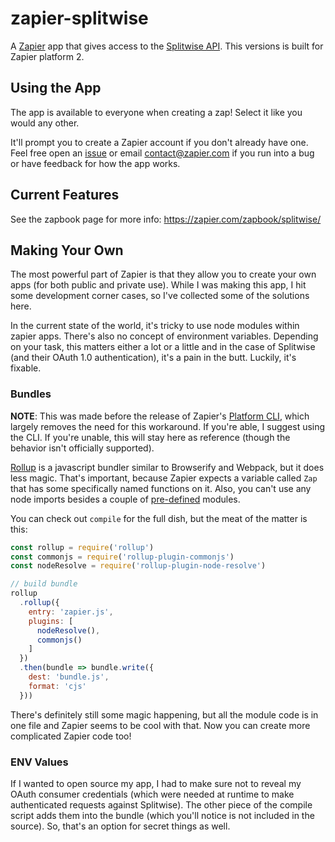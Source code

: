 # zapier-splitwise

A [Zapier](https://zapier.com) app that gives access to the [Splitwise API](http://dev.splitwise.com/). This versions is built for Zapier platform 2.

## Using the App

The app is available to everyone when creating a zap! Select it like you would any other.

It'll prompt you to create a Zapier account if you don't already have one. Feel free open an [issue](https://github.com/xavdid/zapier-splitwise/issues) or email contact@zapier.com if you run into a bug or have feedback for how the app works.

## Current Features

See the zapbook page for more info: https://zapier.com/zapbook/splitwise/

## Making Your Own

The most powerful part of Zapier is that they allow you to create your own apps (for both public and private use). While I was making this app, I hit some development corner cases, so I've collected some of the solutions here.

In the current state of the world, it's tricky to use node modules within zapier apps. There's also no concept of environment variables. Depending on your task, this matters either a lot or a little and in the case of Splitwise (and their OAuth 1.0 authentication), it's a pain in the butt. Luckily, it's fixable.

### Bundles

**NOTE**: This was made before the release of Zapier's [Platform CLI](https://github.com/zapier/zapier-platform-cli), which largely removes the need for this workaround. If you're able, I suggest using the CLI. If you're unable, this will stay here as reference (though the behavior isn't officially supported).

[Rollup](https://github.com/rollup/rollup) is a javascript bundler similar to Browserify and Webpack, but it does less magic. That's important, because Zapier expects a variable called `Zap` that has some specifically named functions on it. Also, you can't use any node imports besides a couple of [pre-defined](https://zapier.com/developer/documentation/v2/scripting/#available-libraries) modules.

You can check out `compile` for the full dish, but the meat of the matter is this:

```javascript
const rollup = require('rollup')
const commonjs = require('rollup-plugin-commonjs')
const nodeResolve = require('rollup-plugin-node-resolve')

// build bundle
rollup
  .rollup({
    entry: 'zapier.js',
    plugins: [
      nodeResolve(),
      commonjs()
    ]
  })
  .then(bundle => bundle.write({
    dest: 'bundle.js',
    format: 'cjs'
  }))
```

There's definitely still some magic happening, but all the module code is in one file and Zapier seems to be cool with that. Now you can create more complicated Zapier code too!

### ENV Values

If I wanted to open source my app, I had to make sure not to reveal my OAuth consumer credentials (which were needed at runtime to make authenticated requests against Splitwise). The other piece of the compile script adds them into the bundle (which you'll notice is not included in the source). So, that's an option for secret things as well.
